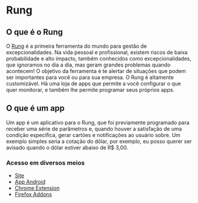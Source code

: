 # Rung

## O que é o Rung

O [Rung](https://www.rung.com.br) é a primeira ferramenta do mundo para gestão de excepcionalidades.
Na vida pessoal e profissional, existem riscos de baixa probabilidade e alto impacto, também conhecidos como excepcionalidades, que ignoramos no dia a dia, mas geram grandes problemas quando acontecem! O objetivo da ferramenta é te alertar de situações que podem ser importantes
para você ou para sua empresa. O Rung é altamente customizável. Há uma loja
de apps que permite a você configurar o que quer monitorar, e também lhe
permite programar seus próprios apps.

## O que é um app

Um app é um aplicativo para o Rung, que foi previamente programado
para receber uma série de parâmetros e, quando houver a satisfação de
uma condição específica, gerar cartões e notificações ao usuário sobre. Um exemplo
simples seria a cotação do dólar, por exemplo, eu posso querer ser avisado
quando o dólar estiver abaixo de R$ 3,00.

### Acesso em diversos meios

* [Site](https://www.rung.com.br)
* [App Android](https://play.google.com/store/apps/details?id=br.com.rung&hl=pt_BR)
* [Chrome Extension](https://chrome.google.com/webstore/detail/rung/kgaphiibalhbgjbpimdblejjpgfhepad)
* [Firefox Addons](https://addons.mozilla.org/pt-BR/firefox/addon/rung/)
